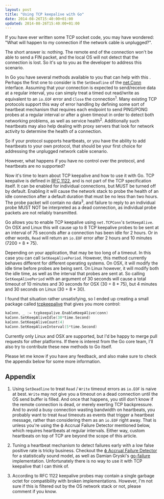 ```yaml
---
layout: post
title: "Using TCP keepalive with Go"
date: 2014-08-26T15:40:00+01:00
updated: 2014-08-26T15:40:00+01:00
---
```


If you have ever written some TCP socket code, you may have wondered: "What
will happen to my connection if the network cable is unplugged?".

The short answer is: nothing. The remote end of the connection won't be able to
send a FIN packet, and the local OS will not detect that the connection is
lost. So it's up to you as the developer to address this scenario.

In Go you have several methods available to you that can help with this .
Perhaps the first one to consider is the `SetDeadline` of the [net.Conn][]
interface. Assuming that your connection is expected to send/receive data at a
regular interval, you can simply treat a timed out read/write as equivalent to
an `io.EOF` error and `Close` the connection<sup>1</sup>. Many existing TCP
protocols support this way of error handling by defining some sort of heartbeat
mechanism that requires each endpoint to send PING/PONG probes at a regular
interval or after a given timeout in order to detect both networking problems,
as well as service health<sup>2</sup>.  Additionally such heartbeats may also
help dealing with proxy servers that look for network activity to determine the
health of a connection.

So if your protocol supports heartbeats, or you have the ability to add
heartbeats to your own protocol, that should be your first choice for
addressing the unplugged network cable scenario.

However, what happens if you have no control over the protocol, and heartbeats
are no supported?

Now it's time to learn about TCP keepalive and how to use it with Go. TCP
keepalive is defined in [RFC 1122][], and is not part of the TCP specification
itself. It can be enabled for individual connections, but MUST be turned off by
default. Enabling it will cause the network stack to probe the health of an
idle connection after a default duration that must be no less than two hours.
The probe packet will contain no data<sup>3</sup>, and failure to reply to an individual
probe MUST NOT be interpreted as a dead connection, as individual probe packets
are not reliably transmitted.

Go allows you to enable TCP keepalive using `net.TCPConn`'s `SetKeepAlive`. On
OSX and Linux this will cause up to 8 TCP keepalive probes to be sent at an
interval of 75 seconds after a connection has been idle for 2 hours. Or in
other words, `Read` will return an `io.EOF` error after 2 hours and 10 minutes
(7200 + 8 * 75).

Depending on your application, that may be too long of a timeout. In this case
you can call `SetKeepAlivePeriod`. However, this method currently behaves
different for different operating systems. On OSX, it will modify the idle time
before probes are being sent. On Linux however, it will modify both the idle
time, as well as the interval that probes are sent at. So calling
`SetKeepAlivePeriod` with an argument of 30 seconds will cause a total timeout
of 10 minutes and 30 seconds for OSX (30 + 8 * 75), but 4 minutes and 30
seconds on Linux (30 + 8 * 30).

I found that situation rather unsatisfying, so I ended up creating a small
package called [tcpkeepalive][] that gives you more control:

```go
kaConn, _ := tcpkeepalive.EnableKeepAlive(conn)
kaConn.SetKeepAliveIdle(30*time.Second)
kaConn.SetKeepAliveCount(4)
kaConn.SetKeepAliveInterval(5*time.Second)
```

Currently only Linux and OSX are supported, but I'd be happy to merge pull
requests for other platforms. If there is interest from the Go core team, I'll
also try to contribute these new methods to Go itself.

Please let me know if you have any feedback, and also make sure to check the
appendix below for some more information.

## Appendix

1) Using `SetDeadline` to treat `Read` / `Write` timeout errors as `io.EOF` is
naive at best. `Write` may not give you a timeout on a dead connection until
the OS send buffer is filled. And once that happens, you still don't know if
the remote connection is dead, or merely exerting TCP backpressure. And to
avoid a busy connection wasting bandwidth on heartbeats, you probably want to
treat `Read` timeouts as events that trigger a heartbeat message, rather than
considering them as an `io.EOF` right away. That is unless you're using the ϕ
Accrual Failure Detector mentioned below, which requires heartbeats at regular
intervals. Either way, custom heartbeats on top of TCP are beyond the scope of
this article.

2) Tuning a heartbeat mechanism to detect failures early with a low false
positive rate is tricky business. Checkout the [ϕ Accrual Failure Detector][] for a
statistically sound model, as well as Damian Gryski's [go-failure][]
implementation. Unfortunately there is no way to use it with TCP keepalive that
I can think of.

3) According to RFC 1122 keepalive probes may contain a single garbage octet
for compatibility with broken implementations. However, I'm not sure if this is
filtered out by the OS network stack or not, please comment if you know.

[go-failure]: https://github.com/dgryski/go-failure
[Damian Gryski]: https://github.com/dgryski
[ϕ Accrual Failure Detector]: http://ddg.jaist.ac.jp/pub/HDY+04.pdf
[net.Conn]: http://golang.org/pkg/net/#Conn
[RFC 1122]: http://tools.ietf.org/html/rfc1122#page-101
[tcpkeepalive]: https://github.com/felixge/tcpkeepalive
